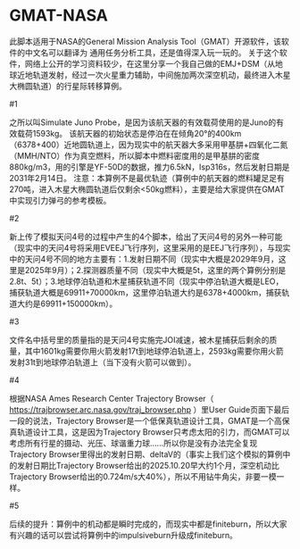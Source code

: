 # GMAT-NASA
此脚本适用于NASA的General Mission Analysis Tool（GMAT）开源软件，该软件的中文名可以翻译为 通用任务分析工具，还是值得深入玩一玩的。
关于这个软件，网络上公开的学习资料较少，在这里分享一个我自己做的EMJ+DSM（从地球近地轨道发射，经过一次火星重力辅助，中间施加两次深空机动，最终进入木星大椭圆轨道）的行星际转移算例。

#1

之所以叫Simulate Juno Probe，是因为该航天器的有效载荷使用的是Juno的有效载荷1593kg。
该航天器的初始状态是停泊在在倾角20°的400km（6378+400）近地圆轨道上，因为现实中的航天器大多采用甲基肼+四氧化二氮（MMH/NTO）作为真空燃料，所以脚本中燃料密度用的是甲基肼的密度880kg/m3，用的引擎是YF-50D的数据，推力6.5kN，Isp316s，然后发射日期是2031年2月14日。
注意：本算例不是最优轨迹（算例中的航天器的燃料罐足足有270吨，进入木星大椭圆轨道后仅剩余<50kg燃料），主要是给大家提供在GMAT中实现引力弹弓的参考模板。

#2

新上传了模拟天问4号的过程中产生的4个脚本，给出了天问4号的另外一种可能（现实中的天问4号将采用EVEEJ飞行序列，这里采用的是EEJ飞行序列），与现实中的天问4号不同的地方主要有：1.发射日期不同（现实中大概是2029年9月，这里是2025年9月）；2.探测器质量不同（现实中大概是5t，这里的两个算例分别是2.8t、5t）；3.地球停泊轨道和木星捕获轨道不同（现实中停泊轨道大概是LEO，捕获轨道大概是69911+70000km，这里停泊轨道大约是6378+4000km，捕获轨道大约是69911+150000km）。

#3

文件名中括号里的质量指的是天问4号实施完JOI减速，被木星捕获后剩余的质量，其中1601kg需要你用火箭发射17t到地球停泊轨道上，2593kg需要你用火箭发射31t到地球停泊轨道上（当下没有火箭可以做到）。

#4

根据NASA Ames Research Center Trajectory Browser（ https://trajbrowser.arc.nasa.gov/traj_browser.php ）里User Guide页面下最后一段的说法，Trajectory Browser是一个低保真轨道设计工具，GMAT是一个高保真轨道设计工具，这是因为Trajectory Browser只考虑太阳的引力，而GMAT可以考虑所有行星的摄动、光压、球谐重力球......所以你是没有办法完全复现Trajectory Browser里得出的发射日期、deltaV的（事实上我们这个模拟的算例中的发射日期比Trajectory Browser给出的2025.10.20早大约1个月，深空机动比Trajectory Browser给出的0.724m/s大40%），所以不用钻牛角尖，非要一模一样。

#5

后续的提升：算例中的机动都是瞬时完成的，而现实中都是finiteburn，所以大家有兴趣的话可以尝试将算例中的impulsiveburn升级成finiteburn。
